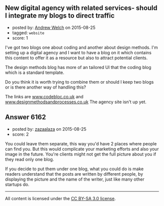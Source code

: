 ## New digital agency with related services- should I integrate my blogs to direct traffic

- posted by: [Andrew Welch](https://stackexchange.com/users/112525/andrew-welch) on 2015-08-25
- tagged: `website`
- score: 1

I've got two blogs one about coding and another about design methods. I'm setting up a digital agency and I want to have a blog on it which contains this content to offer it as a resource but also to attract potential clients. 

The design methods blog has more of an tailored UI that the coding blog which is a standard template. 

Do you think it is worth trying to combine them or should I keep two blogs or is there another way of handling this?

The links are www.codebloc.co.uk and www.designmethodsandprocesses.co.uk The agency site isn't up yet.


## Answer 6162

- posted by: [zazaalaza](https://stackexchange.com/users/4672194/zazaalaza) on 2015-08-25
- score: 2

You could leave them separate, this way you'd have 2 places where people can find you. But this would complicate your marketing efforts and also your image in the future. You're clients might not get the full picture about you if they read only one blog.

If you decide to put them under one blog, what you could do is make readers understand that the posts are written by different people, by displaying the picture and the name of the writer, just like many other startups do.



---

All content is licensed under the [CC BY-SA 3.0 license](https://creativecommons.org/licenses/by-sa/3.0/).
